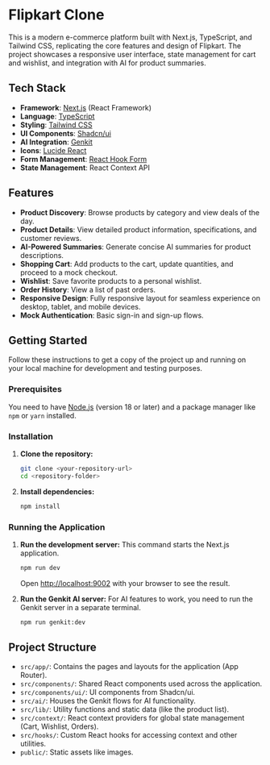 # Flipkart Clone

This is a modern e-commerce platform built with Next.js, TypeScript, and Tailwind CSS, replicating the core features and design of Flipkart. The project showcases a responsive user interface, state management for cart and wishlist, and integration with AI for product summaries.

## Tech Stack

- **Framework**: [Next.js](https://nextjs.org/) (React Framework)
- **Language**: [TypeScript](https://www.typescriptlang.org/)
- **Styling**: [Tailwind CSS](https://tailwindcss.com/)
- **UI Components**: [Shadcn/ui](https://ui.shadcn.com/)
- **AI Integration**: [Genkit](https://firebase.google.com/docs/genkit)
- **Icons**: [Lucide React](https://lucide.dev/guide/packages/lucide-react)
- **Form Management**: [React Hook Form](https://react-hook-form.com/)
- **State Management**: React Context API

## Features

- **Product Discovery**: Browse products by category and view deals of the day.
- **Product Details**: View detailed product information, specifications, and customer reviews.
- **AI-Powered Summaries**: Generate concise AI summaries for product descriptions.
- **Shopping Cart**: Add products to the cart, update quantities, and proceed to a mock checkout.
- **Wishlist**: Save favorite products to a personal wishlist.
- **Order History**: View a list of past orders.
- **Responsive Design**: Fully responsive layout for seamless experience on desktop, tablet, and mobile devices.
- **Mock Authentication**: Basic sign-in and sign-up flows.

## Getting Started

Follow these instructions to get a copy of the project up and running on your local machine for development and testing purposes.

### Prerequisites

You need to have [Node.js](https://nodejs.org/) (version 18 or later) and a package manager like `npm` or `yarn` installed.

### Installation

1.  **Clone the repository:**
    ```bash
    git clone <your-repository-url>
    cd <repository-folder>
    ```

2.  **Install dependencies:**
    ```bash
    npm install
    ```

### Running the Application

1.  **Run the development server:**
    This command starts the Next.js application.
    ```bash
    npm run dev
    ```
    Open [http://localhost:9002](http://localhost:9002) with your browser to see the result.

2.  **Run the Genkit AI server:**
    For AI features to work, you need to run the Genkit server in a separate terminal.
    ```bash
    npm run genkit:dev
    ```

## Project Structure

- `src/app/`: Contains the pages and layouts for the application (App Router).
- `src/components/`: Shared React components used across the application.
- `src/components/ui/`: UI components from Shadcn/ui.
- `src/ai/`: Houses the Genkit flows for AI functionality.
- `src/lib/`: Utility functions and static data (like the product list).
- `src/context/`: React context providers for global state management (Cart, Wishlist, Orders).
- `src/hooks/`: Custom React hooks for accessing context and other utilities.
- `public/`: Static assets like images.
